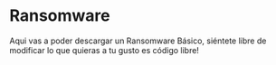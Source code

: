# Ransomware
Aqui vas a poder descargar un Ransomware Básico, siéntete libre de modificar lo que quieras a tu gusto es código libre! 
